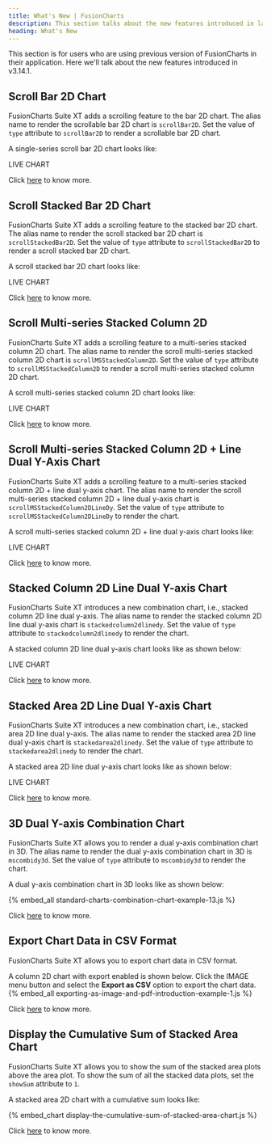 ```yaml
---
title: What's New | FusionCharts
description: This section talks about the new features introduced in latest version.
heading: What's New
---
```


This section is for users who are using previous version of FusionCharts in their application. Here we'll talk about the new features introduced in v3.14.1.

## Scroll Bar 2D Chart

FusionCharts Suite XT adds a scrolling feature to the bar 2D chart. The alias name to render the scrollable bar 2D chart is `scrollBar2D`. Set the value of `type` attribute to `scrollBar2D` to render a scrollable bar 2D chart.

A single-series scroll bar 2D chart looks like:

LIVE CHART

Click [here](/chart-guide/standard-charts/scroll-charts#scroll-bar-2d-chart) to know more.

## Scroll Stacked Bar 2D Chart

FusionCharts Suite XT adds a scrolling feature to the stacked bar 2D chart. The alias name to render the scroll stacked bar 2D chart is `scrollStackedBar2D`. Set the value of `type` attribute to `scrollStackedBar2D` to render a scroll stacked bar 2D chart.

A scroll stacked bar 2D chart looks like:

LIVE CHART

Click [here](/chart-guide/standard-charts/scroll-charts#scroll-stacked-bar-2d-chart) to know more.

## Scroll Multi-series Stacked Column 2D

FusionCharts Suite XT adds a scrolling feature to a multi-series stacked column 2D chart. The alias name to render the scroll multi-series stacked column 2D chart is `scrollMSStackedColumn2D`. Set the value of `type` attribute to `scrollMSStackedColumn2D` to render a scroll multi-series stacked column 2D chart.

A scroll multi-series stacked column 2D chart looks like:

LIVE CHART

Click [here](/chart-guide/standard-charts/scroll-charts#scroll-multi-series-stacked-column-2d) to know more.

## Scroll Multi-series Stacked Column 2D + Line Dual Y-Axis Chart

FusionCharts Suite XT adds a scrolling feature to a multi-series stacked column 2D + line dual y-axis chart. The alias name to render the scroll multi-series stacked column 2D + line dual y-axis chart is `scrollMSStackedColumn2DLineDy`. Set the value of `type` attribute to `scrollMSStackedColumn2DLineDy` to render the chart.

A scroll multi-series stacked column 2D + line dual y-axis chart looks like:

LIVE CHART

Click [here](/chart-guide/standard-charts/scroll-charts#scroll-multi-series-stacked-column-2d-line-dual-y-axis-chart) to know more.

## Stacked Column 2D Line Dual Y-axis Chart

FusionCharts Suite XT introduces a new combination chart, i.e., stacked column 2D line dual y-axis. The alias name to render the stacked column 2D line dual y-axis chart is `stackedcolumn2dlinedy`. Set the value of `type` attribute to `stackedcolumn2dlinedy` to render the chart.

A stacked column 2D line dual y-axis chart looks like as shown below:

LIVE CHART

Click [here](/chart-guide/standard-charts/combination-charts#stacked-column-2d-line-dual-y-axis-chart) to know more.

## Stacked Area 2D Line Dual Y-axis Chart

FusionCharts Suite XT introduces a new combination chart, i.e., stacked area 2D line dual y-axis. The alias name to render the stacked area 2D line dual y-axis chart is `stackedarea2dlinedy`. Set the value of `type` attribute to `stackedarea2dlinedy` to render the chart.

A stacked area 2D line dual y-axis chart looks like as shown below:

LIVE CHART

Click [here](/chart-guide/standard-charts/combination-charts#stacked-area-2d-line-dual-y-axis-chart) to know more.

## 3D Dual Y-axis Combination Chart

FusionCharts Suite XT allows you to render a dual y-axis combination chart in 3D. The alias name to render the dual y-axis combination chart in 3D is `mscombidy3d`. Set the value of `type` attribute to `mscombidy3d` to render the chart.

A dual y-axis combination chart in 3D looks like as shown below:

{% embed_all standard-charts-combination-chart-example-13.js %}

Click [here](/chart-guide/standard-charts/combination-charts#3d-dual-y-axis-combination-chart) to know more.

## Export Chart Data in CSV Format

FusionCharts Suite XT allows you to export chart data in CSV format.

A column 2D chart with export enabled is shown below. Click the IMAGE menu button and select the **Export as CSV** option to export the chart data.
{% embed_all exporting-as-image-and-pdf-introduction-example-1.js %}

Click [here](/exporting-charts/using-fc-export-server/exporting-chart-data) to know more.

## Display the Cumulative Sum of Stacked Area Chart

FusionCharts Suite XT allows you to show the sum of the stacked area plots above the area plot. To show the sum of all the stacked data plots, set the `showSum` attribute to `1`.

A stacked area 2D chart with a cumulative sum looks like:

{% embed_chart display-the-cumulative-sum-of-stacked-area-chart.js %}

Click [here](/chart-guide/standard-charts/stacked-charts#display-the-cumulative-sum) to know more.
